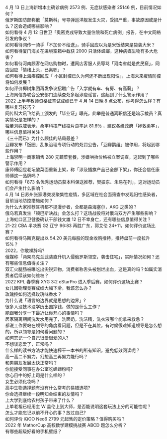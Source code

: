 4 月 13 日上海新增本土确诊病例 2573 例、无症状感染者 25146 例，目前情况如何？  
俄罗斯国防部称俄「莫斯科」号导弹巡洋舰发生火灾，受损严重，事故原因或是什么？这会造成哪些影响？  
如何看待 4 月 12 日世卫「奥密克戎导致大量住院和死亡病例」报告，在中文网络引发的争议？  
如何看待网传一骑手「不加价不给送」，骑手回应以为是米饭结果是袋装大米？  
如何看待厦门海关在进境空箱中截获 2000 只活体蟑螂，这种病媒生物有多大危害？  
如何看待河南顾客在网店购物时，遭网店客服人员辱骂「河南省就是贫民窟」，网店回应「情绪上头，已离职」？  
如何看待上海疾控回应「 小区封控已久为何还不断出现阳性」，上海未来疫情防控将如何发展？  
如何评价椰树集团再发争议招聘广告「入学就有车、有房、有高薪」？  
上海网信办联合公安部门连续查处多起涉疫谣言，这起到了什么警示作用？  
2022 上半年教师资格证笔试成绩已于 4 月 14 日晚 8 点公布，你考得怎么样？有哪些复习技巧？  
网传科大讯飞给员工颁发的「毕业证」曝光，此举是普通离职信还是暗示裁员？真实情况是怎样的？  
独董刘姝威表示，柔宇科技产线投片良率达 81.6％ ，建议各级政府「拯救柔宇」，哪些信息值得关注？  
《三十而已》为什么顾佳的结局最差？  
豆瓣发布「饭圈」乱象治理专项行动的处罚公告，「豆瓣鹅组」被停用，将起到哪些作用？  
上海崇明一商家销售 280 元蔬菜套餐，涉嫌哄抬价格被立案调查，这起到了哪些警示作用？  
康师傅回应老坛酸菜面重新上架，称「涉及插旗产品已全部下架」，你还会信任康师傅这一品牌吗？  
如何看待「873 名优秀运动员获本科保送推荐，樊振东、朱易在列」，这对运动员们会产生什么影响？  
4 月 14 日苏州张家港突发聚集性疫情，多区域在社会面筛查中发现阳性感染者，目前当地防控措施如何？  
为什么大家推荐耳机都不提漫步者，全都是森海塞尔，AKG 之类的？  
俄乌若真发生「顿巴斯决战」会怎么打？这场战役将对俄乌双方产生哪些影响？  
上海虹口区卫健委确认干部钱文雄 12 日不幸身亡，还有哪些信息值得关注？  
21-22 CBA 半决赛 G2 辽宁 96:83 再胜广东，郭艾伦 24+11，如何评价这场比赛？  
如何看待马斯克提出以 54.20 美元每股的现金收购推特，推特盘前一度拉升 15%？  
2022，你敢裸辞吗?  
俄媒称「两架乌克兰武装直升机入侵俄罗斯领空，袭击住宅」，实际情况如何？还有哪些信息值得关注？  
双汇火腿肠被曝吃出尖锐异物，消费者称舌头被划烂出血，这是真的吗？如属实消费者后续该如何维权？  
2022 KPL 春季赛 XYG 3:2 eStarPro 进入季后赛，如何评价这场比赛？  
女儿因物理竞赛成绩大幅下滑，我该怎么办？  
玫瑰控如何选择玫瑰味香水？  
为什么说「语言的边界就是思想的边界」?  
很多人没技术没学历出国挣钱，做的是什么工作？  
能跟我分享一下最近让你开心的事情吗？  
居家隔离期间洗发水用完了，洗面奶，洗洁精，洗衣液哪个能拿来救急？  
都说工作要站在领导的角度看问题，但是不在其位，有时候很难知道领导是怎么想的，所以领导是如何看问题的？  
如何忘记一个自己很爱很爱的人?  
不想谈恋爱了，正常吗？  
什么样的读书方法才能快速榨干一本书的所有知识，避免低效阅读呢？  
高一高二不努力，幻想高三再努力能行吗？  
和男朋友发展太快正常吗？  
你能接受同事在办公室吃螺蛳粉吗?  
你心目中的好上司是什么样的？  
女生必须化妆吗？  
高中生物选择题有没有什么常考的易错选项?  
你会选择继续一段明知会结束的友情吗？  
上大学到底给农村孩子带来了什么？  
上单老祖已经用主 W 盖伦上到大师，是否能说明这套玩法上分的可能性呢？  
怎么才能忘记以前不开心的事？放过自己?  
如何评价 iQOO Neo6 2799 元起售的定价策略？值得购买吗？  
2022 年 MathorCup 高校数学建模挑战赛 ABCD 题怎么分析？  
有哪些超级好看的手机壁纸？  
